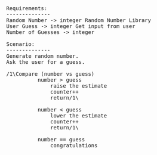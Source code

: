 <pre>
Requirements:
--------------
Random Number -> integer Random Number Library
User Guess -> integer Get input from user
Number of Guesses -> integer

Scenario:
--------------
Generate random number.
Ask the user for a guess.

/1\Compare (number vs guess)
          number > guess
              raise the estimate
              counter++
              return/1\

          number < guess
              lower the estimate
              counter++
              return/1\

          number == guess
              congratulations
</pre>
